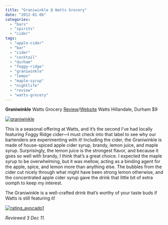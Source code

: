 ```yaml
---
title: "Graniwinkle @ Watts Grocery"
date: "2012-01-06"
categories:
  - "bars"
  - "spirits"
  - "cider"
tags:
  - "apple-cider"
  - "bar"
  - "cider"
  - "cocktail"
  - "durham"
  - "foggy-ridge"
  - "graniwinkle"
  - "lemon"
  - "maple-syrup"
  - "nightlife"
  - "review"
  - "watts-grocery"
---
```


**Graniwinkle** Watts Grocery [Review](http://www.thegourmez.com/2009/03/watts-grocery-and-listen-to-your-elders-reviews/)/[Website](http://www.wattsgrocery.com/) Watts Hillandale, Durham $9

[![](http://s3.amazonaws.com/thegourmez-wpmedia/2011/12/graniwinkle.jpg "graniwinkle")](http://s3.amazonaws.com/thegourmez-wpmedia/2011/12/graniwinkle.jpg)

This is a seasonal offering at Watts, and it’s the second I’ve had locally featuring Foggy Ridge cider—I must check into that label to see why our bartenders are experimenting with it! Including the cider, the Graniwinkle is made of house-spiced apple cider syrup, brandy, lemon juice, and maple syrup. Surprisingly, the lemon juice is the strongest flavor, and because it goes so well with brandy, I think that’s a great choice. I expected the maple syrup to be overwhelming, but it was mellow, acting as a binding agent for the apple, spice, and lemon more than anything else. The bubbles from the cider cut nicely through what might have been strong lemon otherwise, and the concentrated apple cider syrup gave the drink that little bit of extra oomph to keep my interest.

The Graniwinkle is a well-crafted drink that’s worthy of your taste buds if Watts is still featuring it!

[![](http://s3.amazonaws.com/thegourmez-wpmedia/2009/02/rating_avocado1.gif "rating_avocado1")](http://s3.amazonaws.com/thegourmez-wpmedia/2009/02/rating_avocado1.gif)

_Reviewed 3 Dec 11._
